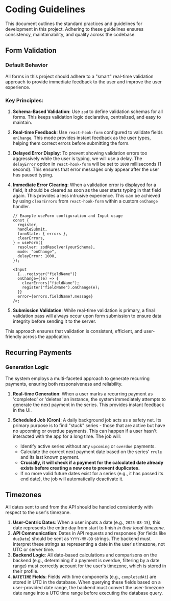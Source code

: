 # Coding Guidelines

This document outlines the standard practices and guidelines for development in this project. Adhering to these guidelines ensures consistency, maintainability, and quality across the codebase.

## Form Validation

### Default Behavior

All forms in this project should adhere to a "smart" real-time validation approach to provide immediate feedback to the user and improve the user experience.

### Key Principles:

1.  **Schema-Based Validation**: Use `zod` to define validation schemas for all forms. This keeps validation logic declarative, centralized, and easy to maintain.

2.  **Real-time Feedback**: Use `react-hook-form` configured to validate fields `onChange`. This mode provides instant feedback as the user types, helping them correct errors before submitting the form.

3.  **Delayed Error Display**: To prevent showing validation errors too aggressively while the user is typing, we will use a delay. The `delayError` option in `react-hook-form` will be set to `1000` milliseconds (1 second). This ensures that error messages only appear after the user has paused typing.

4.  **Immediate Error Clearing**: When a validation error is displayed for a field, it should be cleared as soon as the user starts typing in that field again. This provides a less intrusive experience. This can be achieved by using `clearErrors` from `react-hook-form` within a custom `onChange` handler.

    ```tsx
    // Example useForm configuration and Input usage
    const {
      register,
      handleSubmit,
      formState: { errors },
      clearErrors,
    } = useForm({
      resolver: zodResolver(yourSchema),
      mode: "onChange",
      delayError: 1000,
    });

    <Input
      {...register("fieldName")}
      onChange={(e) => {
        clearErrors("fieldName");
        register("fieldName").onChange(e);
      }}
      error={errors.fieldName?.message}
    />;
    ```

5.  **Submission Validation**: While real-time validation is primary, a final validation pass will always occur upon form submission to ensure data integrity before sending it to the server.

This approach ensures that validation is consistent, efficient, and user-friendly across the application.

## Recurring Payments

### Generation Logic

The system employs a multi-faceted approach to generate recurring payments, ensuring both responsiveness and reliability.

1.  **Real-time Generation**: When a user marks a recurring payment as 'completed' or 'deletes' an instance, the system immediately attempts to generate the next payment in the series. This provides instant feedback in the UI.

2.  **Scheduled Job (Cron)**: A daily background job acts as a safety net. Its primary purpose is to find "stuck" series - those that are active but have no upcoming or overdue payments. This can happen if a user hasn't interacted with the app for a long time. The job will:
    - Identify active series without any `upcoming` or `overdue` payments.
    - Calculate the correct next payment date based on the series' `rrule` and its last known payment.
    - **Crucially, it will check if a payment for the calculated date already exists before creating a new one to prevent duplicates.**
    - If no more valid future dates exist for a series (e.g., it has passed its end date), the job will automatically deactivate it.

## Timezones

All dates sent to and from the API should be handled consistently with respect to the user's timezone.

1.  **User-Centric Dates**: When a user inputs a date (e.g., `2025-08-15`), this date represents the entire day from start to finish _in their local timezone_.
2.  **API Communication**: Dates in API requests and responses (for fields like `dueDate`) should be sent as `YYYY-MM-DD` strings. The backend must interpret these strings as representing a date in the user's timezone, not UTC or server time.
3.  **Backend Logic**: All date-based calculations and comparisons on the backend (e.g., determining if a payment is overdue, filtering by a date range) must correctly account for the user's timezone, which is stored in their profile.
4.  **`DATETIME` Fields**: Fields with time components (e.g., `completedAt`) are stored in UTC in the database. When querying these fields based on a user-provided date range, the backend must convert the user-timezone date range into a UTC time range before executing the database query.
